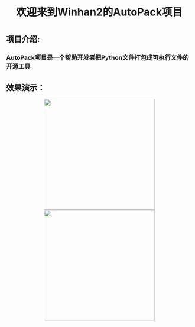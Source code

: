 # <center>欢迎来到Winhan2的AutoPack项目
# </center>

## 项目介绍:
### <center>
### AutoPack项目是一个帮助开发者把Python文件打包成可执行文件的开源工具
### </center>

## 效果演示：
<center>
<img src="./pjp1.png" width="300px">
</center>
<center>
<img src="./pjp2.png" width="300px">
</center>
